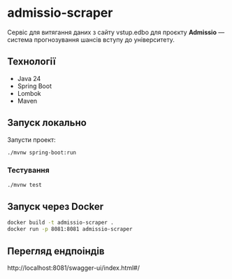 # admissio-scraper
Сервіс для витягання даних з сайту vstup.edbo для проєкту **Admissio** — система прогнозування шансів вступу до університету.

## Технології
- Java 24
- Spring Boot
- Lombok
- Maven

## Запуск локально
Запусти проект:
```bash
./mvnw spring-boot:run
```

### Тестування
```bash
./mvnw test
```

## Запуск через Docker
```bash
docker build -t admissio-scraper .
docker run -p 8081:8081 admissio-scraper
```

## Перегляд ендпоіндів
http://localhost:8081/swagger-ui/index.html#/